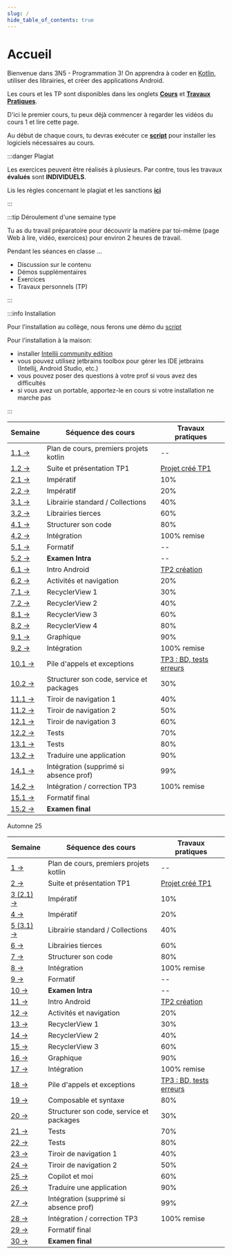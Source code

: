 ```yaml
---
slug: /
hide_table_of_contents: true
---
```


# Accueil

<Row>

<Column>

Bienvenue dans 3N5 - Programmation 3! On apprendra à coder en [Kotlin](https://kotlinlang.org), utiliser des librairies, et créer des applications Android.

Les cours et les TP sont disponibles dans les onglets **[Cours](cours/1.1-accueil)** et **[Travaux Pratiques](tp/tp1)**.

D'ici le premier cours, tu peux déjà commencer à regarder les vidéos du cours 1 et lire cette page.

Au début de chaque cours, tu devras exécuter ce **[script](https://github.com/departement-info-cem/scripts-mobile/tree/main)** pour installer les logiciels nécessaires au cours.

:::danger Plagiat

Les exercices peuvent être réalisés à plusieurs. Par contre, tous les travaux **évalués** sont **INDIVIDUELS**.

Lis les règles concernant le plagiat et les sanctions **[ici](https://info.cegepmontpetit.ca/plagiat)**

:::

:::tip Déroulement d'une semaine type

Tu as du travail préparatoire pour découvrir la matière par toi-même (page Web à lire, vidéo, exercices) pour environ 2 heures de travail.

Pendant les séances en classe ...

- Discussion sur le contenu
- Démos supplémentaires
- Exercices
- Travaux personnels (TP)

:::

:::info Installation

Pour l'installation au collège, nous ferons une démo du [script](https://github.com/departement-info-cem/scripts-mobile/releases/download/Script/ScriptSharp.exe)

Pour l'installation à la maison:

- installer [Intellij community edition](https://www.jetbrains.com/idea/download/other.html)
- vous pouvez utilisez jetbrains toolbox pour gérer les IDE jetbrains (Intellij, Android Studio, etc.)
- vous pouvez poser des questions à votre prof si vous avez des difficultés
- si vous avez un portable, apportez-le en cours si votre installation ne marche pas

:::

</Column>

<Column>

| Semaine                                     | Séquence des cours                       | Travaux pratiques                 |
| ------------------------------------------- |------------------------------------------| --------------------------------- |
| [1.1 →](cours/1.1-accueil)                  | Plan de cours, premiers projets kotlin   | --                                |
| [1.2 →](cours/1.1-accueil)                  | Suite et présentation TP1                | [Projet créé TP1](tp/tp1)         |
| [2.1 →](cours/2.1-imperatif)                | Impératif                                | 10%                               |
| [2.2 →](cours/2.1-imperatif)                | Impératif                                | 20%                               |
| [3.1 →](cours/3.1-std-lib)                  | Librairie standard / Collections         | 40%                               |
| [3.2 →](cours/3.2-librairies-tierces)       | Librairies tierces                       | 60%                               |
| [4.1 →](cours/4.1-structure)                | Structurer son code                      | 80%                               |
| [4.2 →](cours/4.2-integration-1)            | Intégration                              | 100% remise                       |
| [5.1 →](cours/5.1-formatif-intra)           | Formatif                                 | --                                |
| [5.2 →](cours/5.2-examen-intra)             | **Examen Intra**                         | --                                |
| [6.1 →](cours/6.1-intro-android)            | Intro Android                            | [TP2 création](tp/tp2)            |
| [6.2 →](cours/6.2-activites)                | Activités et navigation                  | 20%                               |
| [7.1 →](cours/7.1-recycler)                 | RecyclerView 1                           | 30%                               |
| [7.2 →](cours/7.1-recycler)                 | RecyclerView 2                           | 40%                               |
| [8.1 →](cours/7.1-recycler)                 | RecyclerView 3                           | 60%                               |
| [8.2 →](cours/7.1-recycler)                 | RecyclerView 4                           | 80%                               |
| [9.1 →](cours/9.1-graphique)                | Graphique                                | 90%                               |
| [9.2 →](cours/9.2-integration-2)            | Intégration                              | 100% remise                       |
| [10.1 →](cours/10.1-pile-appels-exceptions) | Pile d'appels et exceptions              | [TP3 : BD, tests erreurs](tp/tp3) |
| [10.2 →](cours/10.2-structure-android)      | Structurer son code, service et packages | 30%                               |
| [11.1 →](cours/11.1-tiroir)                 | Tiroir de navigation 1                   | 40%                               |
| [11.2 →](cours/11.1-tiroir)                 | Tiroir de navigation 2                   | 50%                               |
| [12.1 →](cours/11.1-tiroir)                 | Tiroir de navigation 3                   | 60%                               |
| [12.2 →](cours/12.2-tests)                  | Tests                                    | 70%                               |
| [13.1 →](cours/12.2-tests)                  | Tests                                    | 80%                               |
| [13.2 →](cours/13.2-multilingue)            | Traduire une application                 | 90%                               |
| [14.1 →](cours/14.1-integration-3)          | Intégration (supprimé si absence prof)   | 99%                               |
| [14.2 →](cours/14.1-integration-3)          | Intégration / correction TP3             | 100% remise                       |
| [15.1 →](cours/15.1-formatif-final)         | Formatif final                           |                                   |
| [15.2 →](cours/15.2-examen-final)           | **Examen final**                         |                                   |

</Column>


<Column>

Automne 25

| Semaine                                   | Séquence des cours                       | Travaux pratiques                 |
|-------------------------------------------|------------------------------------------| --------------------------------- |
| [1 →](cours/1.1-accueil)                  | Plan de cours, premiers projets kotlin   | --                                |
| [2 →](cours/1.1-accueil)                  | Suite et présentation TP1                | [Projet créé TP1](tp/tp1)         |
| [3 (2.1) →](cours/2.1-imperatif)          | Impératif                                | 10%                               |
| [4 →](cours/2.1-imperatif)                | Impératif                                | 20%                               |
| [5 (3.1) →](cours/3.1-std-lib)            | Librairie standard / Collections         | 40%                               |
| [6 →](cours/3.2-librairies-tierces)       | Librairies tierces                       | 60%                               |
| [7 →](cours/4.1-structure)                | Structurer son code                      | 80%                               |
| [8 →](cours/4.2-integration-1)            | Intégration                              | 100% remise                       |
| [9 →](cours/5.1-formatif-intra)           | Formatif                                 | --                                |
| [10 →](cours/5.2-examen-intra)            | **Examen Intra**                         | --                                |
| [11 →](cours/6.1-intro-android)           | Intro Android                            | [TP2 création](tp/tp2)            |
| [12 →](cours/6.2-activites)               | Activités et navigation                  | 20%                               |
| [13 →](cours/7.1-recycler)                | RecyclerView 1                           | 30%                               |
| [14 →](cours/7.1-recycler)                | RecyclerView 2                           | 40%                               |
| [15 →](cours/7.1-recycler)                | RecyclerView 3                           | 60%                               |
| [16 →](cours/9.1-graphique)               | Graphique                                | 90%                               |
| [17 →](cours/9.2-integration-2)           | Intégration                              | 100% remise                       |
| [18 →](cours/10.1-pile-appels-exceptions) | Pile d'appels et exceptions              | [TP3 : BD, tests erreurs](tp/tp3) |
| [19 →](cours/7.1-recycler)                | Composable et syntaxe                    | 80%                               |
| [20 →](cours/10.2-structure-android)      | Structurer son code, service et packages | 30%                               |
| [21 →](cours/12.2-tests)                  | Tests                                    | 70%                               |
| [22 →](cours/12.2-tests)                  | Tests                                    | 80%                               |
| [23 →](cours/11.1-tiroir)                 | Tiroir de navigation 1                   | 40%                               |
| [24 →](cours/11.1-tiroir)                 | Tiroir de navigation 2                   | 50%                               |
| [25 →](cours/11.1-tiroir)                 | Copilot et moi                           | 60%                               |
| [26 →](cours/13.2-multilingue)            | Traduire une application                 | 90%                               |
| [27 →](cours/14.1-integration-3)          | Intégration (supprimé si absence prof)   | 99%                               |
| [28 →](cours/14.1-integration-3)          | Intégration / correction TP3             | 100% remise                       |
| [29 →](cours/15.1-formatif-final)         | Formatif final                           |                                   |
| [30 →](cours/15.2-examen-final)           | **Examen final**                         |                                   |

</Column>

</Row>
